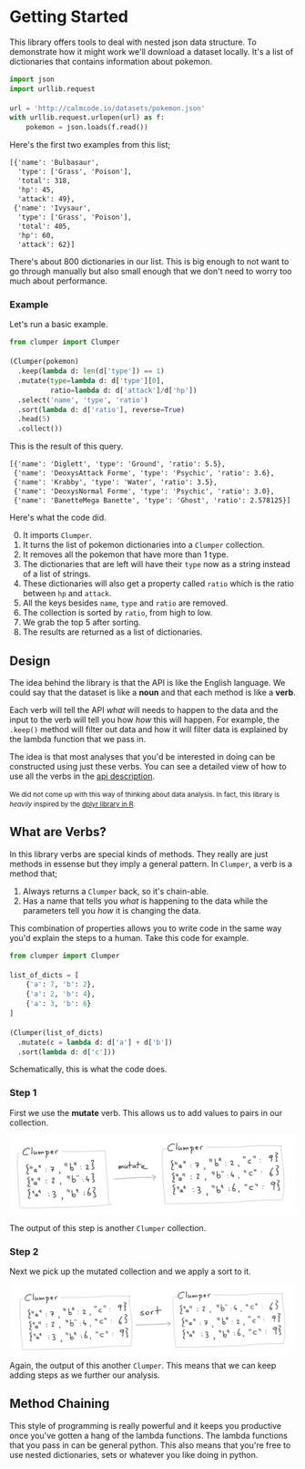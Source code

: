 # Getting Started

This library offers tools to deal with nested json data structure. To demonstrate how it might work we'll download a dataset locally. It's a list of dictionaries that contains information about pokemon.

```python
import json
import urllib.request

url = 'http://calmcode.io/datasets/pokemon.json'
with urllib.request.urlopen(url) as f:
    pokemon = json.loads(f.read())
```

Here's the first two examples from this list;

```
[{'name': 'Bulbasaur',
  'type': ['Grass', 'Poison'],
  'total': 318,
  'hp': 45,
  'attack': 49},
 {'name': 'Ivysaur',
  'type': ['Grass', 'Poison'],
  'total': 405,
  'hp': 60,
  'attack': 62}]
```

There's about 800 dictionaries in our list. This is
big enough to not want to go through manually but also
small enough that we don't need to worry too much
about performance.

### Example

Let's run a basic example.

```python
from clumper import Clumper

(Clumper(pokemon)
  .keep(lambda d: len(d['type']) == 1)
  .mutate(type=lambda d: d['type'][0],
          ratio=lambda d: d['attack']/d['hp'])
  .select('name', 'type', 'ratio')
  .sort(lambda d: d['ratio'], reverse=True)
  .head(5)
  .collect())
```

This is the result of this query.

```
[{'name': 'Diglett', 'type': 'Ground', 'ratio': 5.5},
 {'name': 'DeoxysAttack Forme', 'type': 'Psychic', 'ratio': 3.6},
 {'name': 'Krabby', 'type': 'Water', 'ratio': 3.5},
 {'name': 'DeoxysNormal Forme', 'type': 'Psychic', 'ratio': 3.0},
 {'name': 'BanetteMega Banette', 'type': 'Ghost', 'ratio': 2.578125}]
```

Here's what the code did.

0. It imports `Clumper`.
1. It turns the list of pokemon dictionaries into a `Clumper` collection.
2. It removes all the pokemon that have more than 1 type.
3. The dictionaries that are left will have their `type` now as a string instead of a list of strings.
4. These dictionaries will also get a property called `ratio` which is the ratio between `hp` and `attack`.
5. All the keys besides `name`, `type` and `ratio` are removed.
6. The collection is sorted by `ratio`, from high to low.
7. We grab the top 5 after sorting.
8. The results are returned as a list of dictionaries.

## Design

The idea behind the library is that the API is like the English language.
We could say that the dataset is like a **noun** and that each method is like a **verb**.

Each verb will tell the API *what* will needs to happen to the data and the
input to the verb will tell you how *how* this will happen. For example,
the `.keep()` method will filter out data and how it will filter data is
explained by the lambda function that we pass in.

The idea is that most analyses that you'd be interested in doing can be
constructed using just these verbs. You can see a detailed view of how to use all the verbs in the [api description](/api/clumper/).

<small>We did not come up with this way of thinking about data analysis. In fact, this library is *heavily* inspired by the [dplyr library in R](https://dplyr.tidyverse.org/). </small>

## What are Verbs?

In this library verbs are special kinds of methods. They really are
just methods in essense but they imply a general pattern. In `Clumper`,
a verb is a method that;

1. Always returns a `Clumper` back, so it's chain-able.
2. Has a name that tells you *what* is happening to the data while
the parameters tell you *how* it is changing the data.

This combination of properties allows you to write code in the same
way you'd explain the steps to a human. Take this code for example.

```python
from clumper import Clumper

list_of_dicts = [
    {'a': 7, 'b': 2},
    {'a': 2, 'b': 4},
    {'a': 3, 'b': 6}
]

(Clumper(list_of_dicts)
  .mutate(c = lambda d: d['a'] + d['b'])
  .sort(lambda d: d['c']))
```

Schematically, this is what the code does.

### Step 1

First we use the **mutate** verb. This allows us to add values to pairs in
our collection.

![](../img/first-mutate.png)

The output of this step is another `Clumper` collection.

### Step 2

Next we pick up the mutated collection and we apply a sort to it.

![](../img/then-sort.png)

Again, the output of this another `Clumper`. This means that we can
keep adding steps as we further our analysis.

## Method Chaining

This style of programming is really powerful and it keeps you productive
once you've gotten a hang of the lambda functions. The lambda functions
that you pass in can be general python. This also means that you're free
to use nested dictionaries, sets or whatever you like doing in python.
